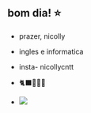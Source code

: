 ## bom dia! ⭐
- prazer, nicolly
- ingles e informatica
-  insta- nicollycntt
-  🐈‍⬛🐶🥇🦊

-  ![](https://i.pinimg.com/564x/01/0b/96/010b9643757f341988d33e5924dac809.jpg)


